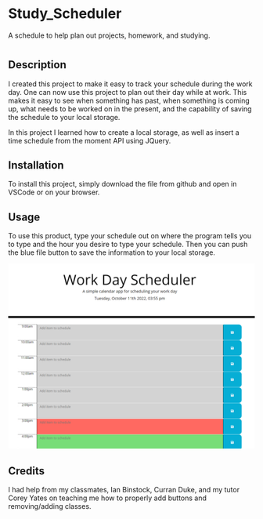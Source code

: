 # Study_Scheduler
A schedule to help plan out projects, homework, and studying.
# <Work-Day-Scheduler>

## Description
I created this project to make it easy to track your schedule during the work day. One can now use this project to plan out their day while at work. This makes it easy to see when something has past, when something is coming up, what needs to be worked on in the present, and the capability of saving the schedule to your local storage. 

In this project I learned how to create a local storage, as well as insert a time schedule from the moment API using JQuery.

## Installation
To install this project, simply download the file from github and open in VSCode or on your browser. 

## Usage
To use this product, type your schedule out on where the program tells you to type and the hour you desire to type your schedule. Then you can push the blue file button to save the information to your local storage. 



    
   ![alt text](assets/images/Screenshot%202022-10-11%20155703.png)
   

## Credits
I had help from my classmates, Ian Binstock, Curran Duke, and my tutor Corey Yates on teaching me how to properly add buttons and removing/adding classes.




